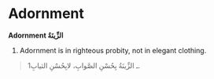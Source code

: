 Adornment
=========

**Adornment الزِّينَةُ**

1. Adornment is in righteous probity, not in elegant clothing.

> 1ـ الزِّينَةُ بِحُسْنِ الصَّوابِ، لابِحُسْنِ الثيابِ.


